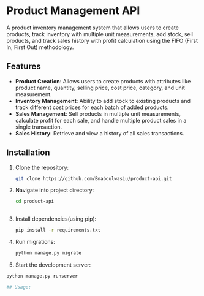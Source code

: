 # Product Management API

A product inventory management system that allows users to create products, track inventory with multiple unit measurements, add stock, sell products, and track sales history with profit calculation using the FIFO (First In, First Out) methodology.

## Features

- **Product Creation**: Allows users to create products with attributes like product name, quantity, selling price, cost price, category, and unit measurement.
- **Inventory Management**: Ability to add stock to existing products and track different cost prices for each batch of added products.
- **Sales Management**: Sell products in multiple unit measurements, calculate profit for each sale, and handle multiple product sales in a single transaction.
- **Sales History**: Retrieve and view a history of all sales transactions.

## Installation

1. Clone the repository:
   ```bash
   git clone https://github.com/Bnabdulwasiu/product-api.git

2. Navigate into project directory:
   ```bash
   cd product-api
      
3. Install dependencies(using pip):
   ```bash
   pip install -r requirements.txt

4. Run migrations:
   ```bash
   python manage.py migrate

5. Start the development server:
  ```bash
  python manage.py runserver

## Usage:

